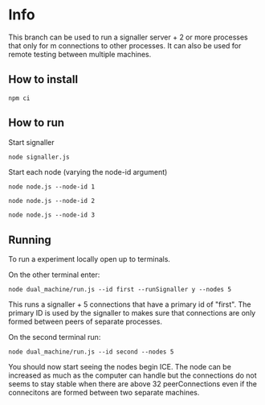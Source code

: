 # Info

This branch can be used to run a signaller server + 2 or more processes that only for m connections to other processes.
It can also be used for remote testing between multiple machines.

## How to install

```
npm ci
```

## How to run
Start signaller
```sh
node signaller.js
```

Start each node (varying the node-id argument)
```
node node.js --node-id 1
```
```
node node.js --node-id 2
```
```
node node.js --node-id 3
```

## Running

To run a experiment locally open up to terminals.

On the other terminal enter:

```
node dual_machine/run.js --id first --runSignaller y --nodes 5
```

This runs a signaller + 5 connections that have a primary id of "first". The primary ID is used by the signaller to
makes sure that connections are only formed between peers of separate processes.

On the second terminal run:

```
node dual_machine/run.js --id second --nodes 5
```

You should now start seeing the nodes begin ICE. The node can be increased as much as the computer can handle but the
connections do not seems to stay stable when there are above 32 peerConnections even if the connecitons are formed
between two separate machines.